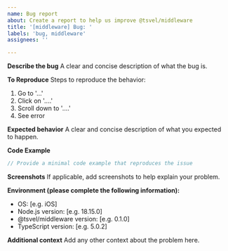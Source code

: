```yaml
---
name: Bug report
about: Create a report to help us improve @tsvel/middleware
title: '[middleware] Bug: '
labels: 'bug, middleware'
assignees: ''

---
```


**Describe the bug**
A clear and concise description of what the bug is.

**To Reproduce**
Steps to reproduce the behavior:
1. Go to '...'
2. Click on '....'
3. Scroll down to '....'
4. See error

**Expected behavior**
A clear and concise description of what you expected to happen.

**Code Example**
```typescript
// Provide a minimal code example that reproduces the issue
```

**Screenshots**
If applicable, add screenshots to help explain your problem.

**Environment (please complete the following information):**
 - OS: [e.g. iOS]
 - Node.js version: [e.g. 18.15.0]
 - @tsvel/middleware version: [e.g. 0.1.0]
 - TypeScript version: [e.g. 5.0.2]

**Additional context**
Add any other context about the problem here.

